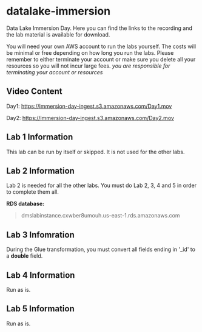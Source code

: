 # datalake-immersion
Data Lake Immersion Day.  Here you can find the links to the recording and the lab material is available for download.

You will need your own AWS account to run the labs yourself.  The costs will be minimal or free depending on how long you run the labs.  Please remember to either terminate your account or make sure you delete all your resources so you will not incur large fees. *you are responsible for terminating your account or resources*

## Video Content
Day1: https://immersion-day-ingest.s3.amazonaws.com/Day1.mov

Day2: https://immersion-day-ingest.s3.amazonaws.com/Day2.mov

## Lab 1 Information

This lab can be run by itself or skipped.  It is not used for the other labs.

## Lab 2 Information

Lab 2 is needed for all the other labs.  You must do Lab 2, 3, 4 and 5 in order to complete them all.

**RDS database:**
> dmslabinstance.cxwber8umouh.us-east-1.rds.amazonaws.com

## Lab 3 Infomration

During the Glue transformation, you must convert all fields ending in '\_id' to a **double** field.

## Lab 4 Information

Run as is.

## Lab 5 Information

Run as is.
